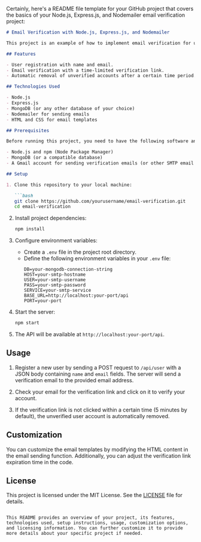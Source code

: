 Certainly, here's a README file template for your GitHub project that covers the basics of your Node.js, Express.js, and Nodemailer email verification project:

```markdown
# Email Verification with Node.js, Express.js, and Nodemailer

This project is an example of how to implement email verification for user registration in a Node.js application using Express.js and Nodemailer. When a user registers, an email with a verification link is sent to their provided email address. Users can then verify their account by clicking the verification link.

## Features

- User registration with name and email.
- Email verification with a time-limited verification link.
- Automatic removal of unverified accounts after a certain time period.

## Technologies Used

- Node.js
- Express.js
- MongoDB (or any other database of your choice)
- Nodemailer for sending emails
- HTML and CSS for email templates

## Prerequisites

Before running this project, you need to have the following software and services installed:

- Node.js and npm (Node Package Manager)
- MongoDB (or a compatible database)
- A Gmail account for sending verification emails (or other SMTP email service)

## Setup

1. Clone this repository to your local machine:

   ```bash
   git clone https://github.com/yourusername/email-verification.git
   cd email-verification
   ```

2. Install project dependencies:

   ```bash
   npm install
   ```

3. Configure environment variables:
   - Create a `.env` file in the project root directory.
   - Define the following environment variables in your `.env` file:
     ```
     DB=your-mongodb-connection-string
     HOST=your-smtp-hostname
     USER=your-smtp-username
     PASS=your-smtp-password
     SERVICE=your-smtp-service
     BASE_URL=http://localhost:your-port/api
     PORT=your-port
     ```

4. Start the server:

   ```bash
   npm start
   ```

5. The API will be available at `http://localhost:your-port/api`.

## Usage

1. Register a new user by sending a POST request to `/api/user` with a JSON body containing `name` and `email` fields. The server will send a verification email to the provided email address.

2. Check your email for the verification link and click on it to verify your account.

3. If the verification link is not clicked within a certain time (5 minutes by default), the unverified user account is automatically removed.

## Customization

You can customize the email templates by modifying the HTML content in the email sending function. Additionally, you can adjust the verification link expiration time in the code.

## License

This project is licensed under the MIT License. See the [LICENSE](LICENSE) file for details.
```

This README provides an overview of your project, its features, technologies used, setup instructions, usage, customization options, and licensing information. You can further customize it to provide more details about your specific project if needed.

